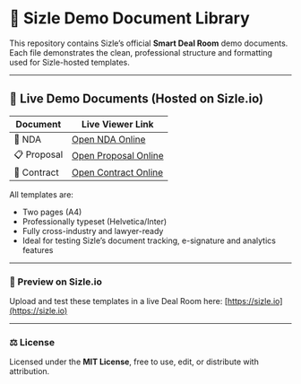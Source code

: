 # 📄 Sizle Demo Document Library

This repository contains Sizle’s official **Smart Deal Room** demo documents.
Each file demonstrates the clean, professional structure and formatting used for Sizle-hosted templates.

---

## 🔗 Live Demo Documents (Hosted on Sizle.io)

| Document | Live Viewer Link |
|-----------|------------------|
| 🧾 NDA | [Open NDA Online](https://dashboard.sizle.io/p/bd5b081d4) |
| 📋 Proposal | [Open Proposal Online](https://dashboard.sizle.io/p/fa18cb142) |
| 📑 Contract | [Open Contract Online](https://dashboard.sizle.io/p/fa18cb142) |

All templates are:
- Two pages (A4)
- Professionally typeset (Helvetica/Inter)
- Fully cross-industry and lawyer-ready
- Ideal for testing Sizle’s document tracking, e-signature and analytics features

---

### 🔗 Preview on Sizle.io
Upload and test these templates in a live Deal Room here:
[https://sizle.io](https://sizle.io)

---

### ⚖️ License
Licensed under the **MIT License**, free to use, edit, or distribute with attribution.
